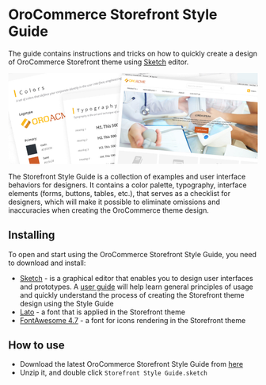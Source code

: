 # OroCommerce Storefront Style Guide

The guide contains instructions and tricks on how to quickly create a design of OroCommerce Storefront theme using [Sketch](https://www.sketch.com/) editor.

![OroCommerce Storefront Style Guide](FrontendDesignerGuide.jpg)

The Storefront Style Guide is a collection of examples and user interface behaviors for designers. It contains a color palette, typography, interface elements (forms, buttons, tables, etc.), that serves as a checklist for designers, which will make it possible to eliminate omissions and inaccuracies when creating the OroCommerce theme design.

## Installing

To open and start using the OroCommerce Storefront Style Guide, you need to download and install:

* [Sketch](https://www.sketch.com/) - is a graphical editor that enables you to design user interfaces and prototypes. A [user guide](https://www.sketch.com/docs/) will help learn general principles of usage and quickly understand the process of creating the Storefront theme design using the Style Guide
* [Lato](https://fonts.google.com/specimen/Lato) - a font that is applied in the Storefront theme
* [FontAwesome 4.7](https://fontawesome.com/v4.7.0/) - a font for icons rendering in the Storefront theme

## How to use

* Download the latest OroCommerce Storefront Style Guide from [here](https://github.com/oroinc/OroCommerceStorefrontStyleGuide/releases)
* Unzip it, and double click `Storefront Style Guide.sketch`